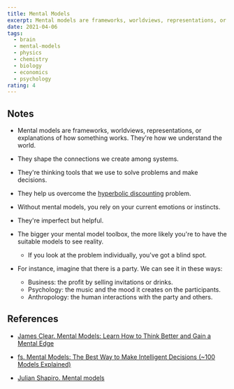 ```yaml
---
title: Mental Models
excerpt: Mental models are frameworks, worldviews, representations, or explanations of how something works. They're how we understand the world.
date: 2021-04-06
tags:
  - brain
  - mental-models
  - physics
  - chemistry
  - biology
  - economics
  - psychology
rating: 4
---
```


## Notes

- Mental models are frameworks, worldviews, representations, or explanations of how something works. They're how we understand the world.

- They shape the connections we create among systems.

- They're thinking tools that we use to solve problems and make decisions.

- They help us overcome the [hyperbolic discounting](/zettel/hyperbolic-discounting) problem.

- Without mental models, you rely on your current emotions or instincts.

- They're imperfect but helpful.

- The bigger your mental model toolbox, the more likely you're to have the suitable models to see reality.

  - If you look at the problem individually, you've got a blind spot.

- For instance, imagine that there is a party. We can see it in these ways:
  - Business: the profit by selling invitations or drinks.
  - Psychology: the music and the mood it creates on the participants.
  - Anthropology: the human interactions with the party and others.

## References

- [James Clear. Mental Models: Learn How to Think Better and Gain a Mental Edge](https://jamesclear.com/mental-models)

- [fs. Mental Models: The Best Way to Make Intelligent Decisions (~100 Models Explained)](https://fs.blog/mental-models/)

- [Julian Shapiro. Mental models](https://www.julian.com/blog/mental-model-examples)
